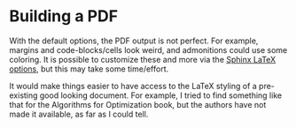 # Building a PDF

With the default options, the PDF output is not perfect.
For example, margins and code-blocks/cells look weird, and admonitions could use some coloring.
It is possible to customize these and more via the [Sphinx LaTeX options](https://www.sphinx-doc.org/en/master/latex.html), but this may take some time/effort.

It would make things easier to have access to the LaTeX styling of a pre-existing good looking document.
For example, I tried to find something like that for the Algorithms for Optimization book, but the authors have not made it available, as far as I could tell.
